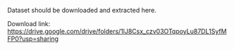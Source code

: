 Dataset should be downloaded and extracted here.

Download link: https://drive.google.com/drive/folders/1lJ8Csx_czv03OTqpoyLu87DL1SyfMFP0?usp=sharing
